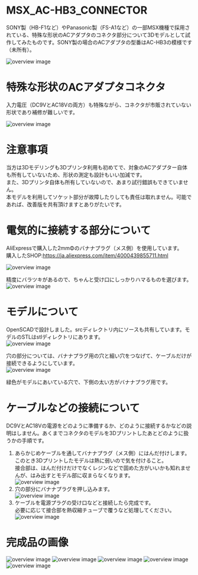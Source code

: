 # MSX_AC-HB3_CONNECTOR
SONY製（HB-F1など）やPanasonic製（FS-A1など）の一部MSX機種で採用されている、特殊な形状のACアダプタのコネクタ部分について3Dモデルとして試作してみたものです。SONY製の場合のACアダプタの型番はAC-HB3の模様です（未所有）。

![overview image](image/model_photo.jpg)

# 特殊な形状のACアダプタコネクタ
入力電圧（DC9VとAC18Vの両方）も特殊ながら、コネクタが市販されていない形状であり補修が難しいです。

![overview image](image/socket.jpg)

# 注意事項
当方は3Dモデリングも3Dプリンタ利用も初めてで、対象のACアダプター自体も所有していないため、形状の測定も設計もいい加減です。<br>
また、3Dプリンタ自体も所有していないので、あまり試行錯誤もできていません。<br>
本モデルを利用してソケット部分が故障したりしても責任は取れません。可能であれば、改善版を共有頂けますとありがたいです。

# 電気的に接続する部分について
AliExpressで購入した2mmΦのバナナプラグ（メス側）を使用しています。<br>
購入したSHOP:https://ja.aliexpress.com/item/4000439855711.html<br>

![overview image](image/plug.jpg)

精度にバラツキがあるので、ちゃんと受け口にしっかりハマるものを選びます。<br>
![overview image](image/insert_test.jpg)

# モデルについて
OpenSCADで設計しました。srcディレクトリ内にソースも共有しています。モデルのSTLはstlディレクトリにあります。<br>
![overview image](image/model_overview.png)

穴の部分については、バナナプラグ用の穴と細い穴をつなげて、ケーブルだけが接続できるようにしています。<br>
![overview image](image/model_hole.png)

緑色がモデルにあいている穴で、下側の太い方がバナナプラグ用です。

# ケーブルなどの接続について
DC9VとAC18Vの電源をどのように準備するか、どのように接続するかなどの説明はしません。あくまでコネクタのモデルを3Dプリントしたあとどのように扱うかの手順です。<br>
1. あらかじめケーブルを通してバナナプラグ（メス側）にはんだ付けします。<br>
このとき3Dプリントしたモデルは熱に弱いので気を付けること。<br>
接合部は、はんだ付けだけでなくレジンなどで固めた方がいいかも知れませんが、はみ出すとモデル部に収まらなくなります。<br>
![overview image](image/solder.jpg)
2. 穴の部分にバナナプラグを押し込みます。<br>
![overview image](image/push.jpg)
3. ケーブルを電源プラグの受け口などと接続したら完成です。<br>
必要に応じて接合部を熱収縮チューブで覆うなど処理してください。<br>
![overview image](image/finish.jpg)

# 完成品の画像
![overview image](image/finish2.jpg)
![overview image](image/finish3.jpg)
![overview image](image/finish4.jpg)
![overview image](image/finish5.jpg)
![overview image](image/finish6.jpg)
